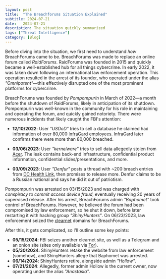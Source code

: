 ```yaml
---
layout: post
title:  "The Breachforums Situation Explained"
subtitle: 2024-07-21
date:   2024-07-21
description: The situation quickly summarized
tags: ["Threat Intelligence"]
category: [Blog]
---
```


Before diving into the situation, we first need to understand _how_ BreachForums came to be. BreachForums was made to replace an online forum called _RaidForums_. RaidForums was founded in 2015 and quickly became a well-established hub for all things cybercrime. In early 2022, it was taken down following an international law enforcement operation. This operation resulted in the arrest of its founder, who operated under the alias _"Omnipotent"_—this effectively disrupted one of the most prominent platforms for cybercrime.

BreachForums was founded by _Pompompurin_ in March of 2022—a month before the shutdown of RaidForums, likely in anticipation of its shutdown. Pompompurin was well-known in the community for his role in maintaining and operating the forum, and quickly gained notoriety. There were numerous incidents that likely caught the FBI's attention:

- **12/10/2022**: User _"USDoD"_ tries to sell a database he claimed had information of over 80,000 [InfraGard](https://en.wikipedia.org/wiki/InfraGard) employees. InfraGard later confirms there were more than 80,000 breached.

- **03/06/2023**: User _"kernelware"_ tries to sell data allegedly stolen from [Acer](https://en.wikipedia.org/wiki/Acer_Inc.). The leak contains back-end infrastructure, confidential product information, confidential slides/presentations, and more.

- **03/09/2023**: User _"Denfur"_ posts a thread with ~200 breach entries from [DC Health Link](https://en.wikipedia.org/wiki/DC_Health_Link), then promises to release more. Denfur claims to be a Russian national and says he did it out of patriotism.

Pompompurin was arrested on 03/15/2023 and was charged with _conspiracy to commit access device fraud_, eventually receiving 20 years of supervised release. After his arrest, BreachForums admin _"Baphomet"_ took control of BreachForums. However, he believed the forum had been compromised by law enforcement, so he shut it down, before later restarting it with hacking group _"ShinyHunters"_. On 06/23/2023, law enforcement seized the [clearnet](https://en.wikipedia.org/wiki/Clearnet_(networking)) domains for BreachForums.

After this, it gets complicated, so I'll outline some key points:

- **05/15/2024**: FBI seizes another clearnet site, as well as a Telegram and an onion site (sites only available via [Tor](https://en.wikipedia.org/wiki/Tor_(network))).
- **05/30/2024**: ShinyHunters retake the website from law enforcement (somehow), and ShinyHunters allege that Baphomet was arrested.
- **06/14/2024**: ShinyHunters retire, alongside admin _"Hollow"_.
- **07/21/2024**: Allegedly, former admin Hollow is the current owner, now operating under the alias _"Anastasia"_.
